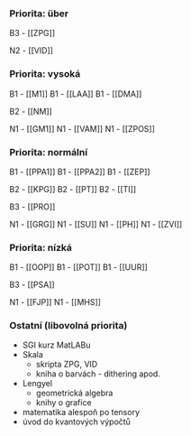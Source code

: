### Priorita: über

B3 - [[ZPG]]

N2 - [[VID]]

### Priorita: vysoká
B1 - [[M1]]
B1 - [[LAA]]
B1 - [[DMA]]

B2 - [[NM]]

N1 - [[GM1]]
N1 - [[VAM]]
N1 - [[ZPOS]]

### Priorita: normální
B1 - [[PPA1]]
B1 - [[PPA2]]
B1 - [[ZEP]]

B2 - [[KPG]]
B2 - [[PT]]
B2 - [[TI]]

B3 - [[PRO]]

N1 - [[GRG]]
N1 - [[SU]]
N1 - [[PH]]
N1 - [[ZVI]]

### Priorita: nízká
B1 - [[OOP]]
B1 - [[POT]]
B1 - [[UUR]]

B3 - [[PSA]]

N1 - [[FJP]]
N1 - [[MHS]]

### Ostatní (libovolná priorita)
- SGI kurz MatLABu
- Skala
	- skripta ZPG, VID
	- kniha o barvách - dithering apod.
- Lengyel 
	- geometrická algebra
	- knihy o grafice
- matematika alespoň po tensory 
- úvod do kvantových výpočtů